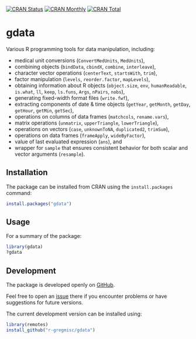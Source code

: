 [![CRAN Status](https://r-pkg.org/badges/version/gdata)](https://cran.r-project.org/package=gdata)
[![CRAN Monthly](https://cranlogs.r-pkg.org/badges/gdata)](https://cran.r-project.org/package=gdata)
[![CRAN Total](https://cranlogs.r-pkg.org/badges/grand-total/gdata)](https://cran.r-project.org/package=gdata)

gdata
=====

Various R programming tools for data manipulation, including:
- medical unit conversions (`ConvertMedUnits`, `MedUnits`),
- combining objects (`bindData`, `cbindX`, `combine`, `interleave`),
- character vector operations (`centerText`, `startsWith`, `trim`),
- factor manipulation (`levels`, `reorder.factor`, `mapLevels`),
- obtaining information about R objects (`object.size`, `env`, `humanReadable`,
  `is.what`, `ll`, `keep`, `ls.funs`, `Args`, `nPairs`, `nobs`),
- generating fixed-width format files (`write.fwf`),
- extracting components of date & time objects (`getYear`, `getMonth`,
  `getDay`, `getHour`, `getMin`, `getSec`),
- operations on columns of data frames (`matchcols`, `rename.vars`),
- matrix operations (`unmatrix`, `upperTriangle`, `lowerTriangle`),
- operations on vectors (`case`, `unknownToNA`, `duplicated2`, `trimSum`),
- operations on data frames (`frameApply`, `wideByFactor`),
- value of last evaluated expression (`ans`), and
- wrapper for `sample` that ensures consistent behavior for both scalar and
  vector arguments (`resample`).

Installation
------------

The package can be installed from CRAN using the `install.packages` command:

```R
install.packages("gdata")
```

Usage
-----

For a summary of the package:

```R
library(gdata)
?gdata
```

Development
-----------

The package is developed openly on
[GitHub](https://github.com/r-gregmisc/gdata).

Feel free to open an [issue](https://github.com/r-gregmisc/gdata/issues) there
if you encounter problems or have suggestions for future versions.

The current development version can be installed using:

```R
library(remotes)
install_github("r-gregmisc/gdata")
```
